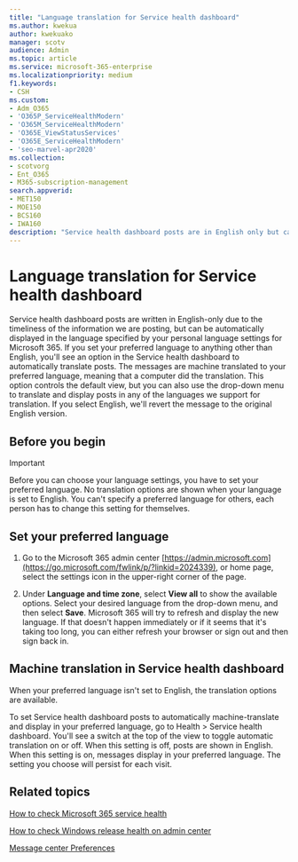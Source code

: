 ```yaml
---
title: "Language translation for Service health dashboard"
ms.author: kwekua
author: kwekuako
manager: scotv
audience: Admin
ms.topic: article
ms.service: microsoft-365-enterprise
ms.localizationpriority: medium
f1.keywords:
- CSH
ms.custom:
- Adm_O365
- 'O365P_ServiceHealthModern'
- 'O365M_ServiceHealthModern'
- 'O365E_ViewStatusServices'
- 'O365E_ServiceHealthModern'
- 'seo-marvel-apr2020'
ms.collection:
- scotvorg
- Ent_O365
- M365-subscription-management
search.appverid:
- MET150
- MOE150
- BCS160
- IWA160
description: "Service health dashboard posts are in English only but can be displayed automatically in the language you specify for Microsoft 365."
---
```


# Language translation for Service health dashboard

Service health dashboard posts are written in English-only due to the timeliness of the information we are posting, but can be automatically displayed in the language specified by your personal language settings for Microsoft 365. If you set your preferred language to anything other than English, you'll see an option in the Service health dashboard to automatically translate posts. The messages are machine translated to your preferred language, meaning that a computer did the translation. This option controls the default view, but you can also use the drop-down menu to translate and display posts in any of the languages we support for translation. If you select English, we'll revert the message to the original English version.

## Before you begin

> [!IMPORTANT]
> Before you can choose your language settings, you have to set your preferred language. No translation options are shown when your language is set to English. You can't specify a preferred language for others, each person has to change this setting for themselves.

## Set your preferred language

1. Go to the Microsoft 365 admin center [https://admin.microsoft.com](https://go.microsoft.com/fwlink/p/?linkid=2024339), or home page, select the settings icon in the upper-right corner of the page.

1. Under **Language and time zone**, select **View all** to show the available options. Select your desired language from the drop-down menu, and then select **Save**. Microsoft 365 will try to refresh and display the new language. If that doesn't happen immediately or if it seems that it's taking too long, you can either refresh your browser or sign out and then sign back in.

## Machine translation in Service health dashboard

When your preferred language isn't set to English, the translation options are available.

To set Service health dashboard posts to automatically machine-translate and display in your preferred language, go to Health > Service health dashboard. You'll see a switch at the top of the view to toggle automatic translation on or off. When this setting is off, posts are shown in English. When this setting is on, messages display in your preferred language. The setting you choose will persist for each visit.

## Related topics

[How to check Microsoft 365 service health](view-service-health.md)

[How to check Windows release health on admin center](/windows/deployment/update/check-release-health)

[Message center Preferences](../admin/manage/message-center.md?preserve-view=true&view=o365-worldwide#preferences)
